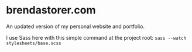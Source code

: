 brendastorer.com
================
An updated version of my personal website and portfolio.

I use Sass here with this simple command at the project root: `sass --watch stylesheets/base.scss`
